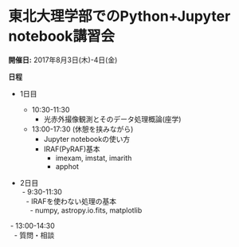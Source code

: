 # 東北大理学部でのPython+Jupyter notebook講習会

**開催日:**
2017年8月3日(木)-4日(金)

**日程**
- 1日目  
	- 10:30-11:30  
		- 光赤外撮像観測とそのデータ処理概論(座学)
	- 13:00-17:30 (休憩を挟みながら)  
		- Jupyter notebookの使い方  
		- IRAF(PyRAF)基本  
			- imexam, imstat, imarith  
			- apphot  

- 2日目  
  - 9:30-11:30  
    - IRAFを使わない処理の基本  
      - numpy, astropy.io.fits, matplotlib  

  - 13:00-14:30  
    - 質問・相談  




